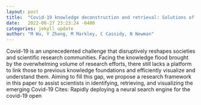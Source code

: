 ```yaml
---
layout: post
title:  "Covid-19 knowledge deconstruction and retrieval: Solutions of intelligent bibliometrics"
date:   2022-06-27 23:23:24 -0400
categories: jekyll update
author: "M Wu, Y Zhang, M Markley, C Cassidy, N Newman"
---
```

Covid-19 is an unprecedented challenge that disruptively reshapes societies and scientific research communities. Facing the knowledge flood brought by the overwhelming volume of research efforts, there still lacks a platform to link those to previous knowledge foundations and efficiently visualize and understand them. Aiming to fill this gap, we propose a research framework in this paper to assist scientists in identifying, retrieving, and visualizing the emerging Covid-19  Cites: Rapidly deploying a neural search engine for the covid-19 open